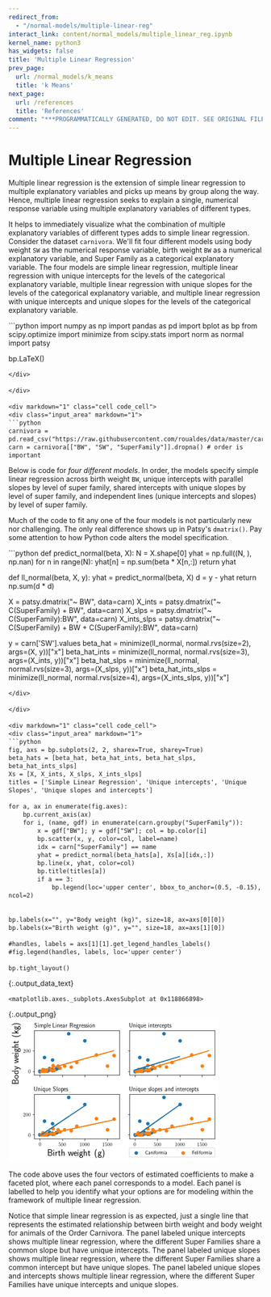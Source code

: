 ```yaml
---
redirect_from:
  - "/normal-models/multiple-linear-reg"
interact_link: content/normal_models/multiple_linear_reg.ipynb
kernel_name: python3
has_widgets: false
title: 'Multiple Linear Regression'
prev_page:
  url: /normal_models/k_means
  title: 'k Means'
next_page:
  url: /references
  title: 'References'
comment: "***PROGRAMMATICALLY GENERATED, DO NOT EDIT. SEE ORIGINAL FILES IN /content***"
---
```


# Multiple Linear Regression

Multiple linear regression is the extension of simple linear regression to multiple explanatory variables and picks up means by group along the way.  Hence, multiple linear regression seeks to explain a single, numerical response variable using multiple explanatory variables of different types.

It helps to immediately visualize what the combination of multiple explanatory variables of different types adds to simple linear regression.  Consider the dataset $\texttt{carnivora}$.  We'll fit four different models using body weight $\texttt{SW}$ as the numerical response variable, birth weight $\texttt{BW}$ as a numerical explanatory variable, and Super Family as a categorical explanatory variable.  The four models are simple linear regression, multiple linear regression with unique intercepts for the levels of the categorical explanatory variable, multiple linear regression with unique slopes for the levels of the categorical explanatory variable, and multiple linear regression with unique intercepts and unique slopes for the levels of the categorical explanatory variable.

<div markdown="1" class="cell code_cell">
<div class="input_area" markdown="1">
```python
import numpy as np
import pandas as pd
import bplot as bp
from scipy.optimize import minimize
from scipy.stats import norm as normal
import patsy

bp.LaTeX()
```
</div>

</div>

<div markdown="1" class="cell code_cell">
<div class="input_area" markdown="1">
```python
carnivora = pd.read_csv("https://raw.githubusercontent.com/roualdes/data/master/carnivora.csv")
carn = carnivora[["BW", "SW", "SuperFamily"]].dropna() # order is important
```
</div>

</div>

Below is code for *four different models*.  In order, the models specify simple linear regression across birth weight `BW`, unique intercepts with parallel slopes by level of super family, shared intercepts with unique slopes by level of super family, and independent lines (unique intercepts and slopes) by level of super family.

Much of the code to fit any one of the four models is not particularly new nor challenging.  The only real difference shows up in Patsy's $\texttt{dmatrix()}$.  Pay some attention to how Python code alters the model specification.  

<div markdown="1" class="cell code_cell">
<div class="input_area" markdown="1">
```python
def predict_normal(beta, X):
    N = X.shape[0]
    yhat = np.full((N, ), np.nan)
    for n in range(N):    
        yhat[n] = np.sum(beta * X[n,:])
    return yhat

def ll_normal(beta, X, y):
    yhat = predict_normal(beta, X)
    d = y - yhat
    return np.sum(d * d)

X = patsy.dmatrix("~ BW", data=carn)
X_ints = patsy.dmatrix("~ C(SuperFamily) + BW", data=carn)
X_slps = patsy.dmatrix("~ C(SuperFamily):BW", data=carn)
X_ints_slps = patsy.dmatrix("~ C(SuperFamily) + BW + C(SuperFamily):BW", data=carn)

y = carn['SW'].values
beta_hat = minimize(ll_normal, normal.rvs(size=2), args=(X, y))["x"]
beta_hat_ints = minimize(ll_normal, normal.rvs(size=3), args=(X_ints, y))["x"]
beta_hat_slps = minimize(ll_normal, normal.rvs(size=3), args=(X_slps, y))["x"]
beta_hat_ints_slps = minimize(ll_normal, normal.rvs(size=4), args=(X_ints_slps, y))["x"]
```
</div>

</div>

<div markdown="1" class="cell code_cell">
<div class="input_area" markdown="1">
```python
fig, axs = bp.subplots(2, 2, sharex=True, sharey=True)
beta_hats = [beta_hat, beta_hat_ints, beta_hat_slps, beta_hat_ints_slps]
Xs = [X, X_ints, X_slps, X_ints_slps]
titles = ['Simple Linear Regression', 'Unique intercepts', 'Unique Slopes', 'Unique slopes and intercepts']

for a, ax in enumerate(fig.axes):
    bp.current_axis(ax)
    for i, (name, gdf) in enumerate(carn.groupby("SuperFamily")):
        x = gdf["BW"]; y = gdf["SW"]; col = bp.color[i]
        bp.scatter(x, y, color=col, label=name)
        idx = carn["SuperFamily"] == name
        yhat = predict_normal(beta_hats[a], Xs[a][idx,:])
        bp.line(x, yhat, color=col)
        bp.title(titles[a])
        if a == 3:
            bp.legend(loc='upper center', bbox_to_anchor=(0.5, -0.15), ncol=2)
        

bp.labels(x="", y="Body weight (kg)", size=18, ax=axs[0][0])
bp.labels(x="Birth weight (g)", y="", size=18, ax=axs[1][0])

#handles, labels = axs[1][1].get_legend_handles_labels()
#fig.legend(handles, labels, loc='upper center')

bp.tight_layout()
```
</div>

<div class="output_wrapper" markdown="1">
<div class="output_subarea" markdown="1">


{:.output_data_text}
```
<matplotlib.axes._subplots.AxesSubplot at 0x118866898>
```


</div>
</div>
<div class="output_wrapper" markdown="1">
<div class="output_subarea" markdown="1">

{:.output_png}
![png](../images/normal_models/multiple_linear_reg_5_1.png)

</div>
</div>
</div>

The code above uses the four vectors of estimated coefficients to make a faceted plot, where each panel corresponds to a model.  Each panel is labelled to help you identify what your options are for modeling within the framework of multiple linear regression.

Notice that simple linear regression is as expected, just a single line that represents the estimated relationship between birth weight and body weight for animals of the Order Carnivora.  The panel labeled unique intercepts shows multiple linear regression, where the different Super Families share a common slope but have unique intercepts.  The panel labeled unique slopes shows multiple linear regression, where the different Super Families share a common intercept but have unique slopes.  The panel labeled unique slopes and intercepts shows multiple linear regression, where the different Super Families have unique intercepts and unique slopes.
